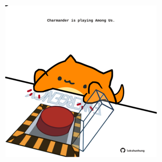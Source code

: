 <!-- built at 28/06/2022, 12:01:18 UTC -->
<p align="center">
  <img width="500" height="500" src="./ReadmeImage.svg">
</p>
